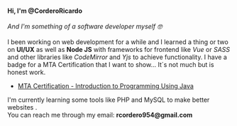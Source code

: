 <h4>Hi, I'm @CorderoRicardo</h4>
<p>
  <em>And I'm something of a software developer myself 🤓</em><br><br> 
  I been working on web development for a while and I learned a thing or two on <strong>UI/UX</strong> as well as <strong>Node JS</strong>
  with frameworks for frontend like <em>Vue</em> or <em>SASS</em> and other libraries like <em>CodeMirror</em> and <em>Yjs</em> to achieve
  functionality. I have a badge for a MTA Certification that I want to show... It´s not much but is honest work.
</p>
<ul>
  <li>
    <a href="https://www.credly.com/badges/b82ee659-80e7-49b3-985a-1164fd9d23f3">MTA Certification - Introduction to Programming Using Java<a>
  </li>
</ul>
<p>
  I'm currently learning some tools like PHP and MySQL to make better websites .<br>
  You can reach me through my email: <strong>rcordero954@gmail.com</strong>
</p>

<!---
CorderoRicardo/CorderoRicardo is a ✨ special ✨ repository because its `README.md` (this file) appears on your GitHub profile.
You can click the Preview link to take a look at your changes.
--->
